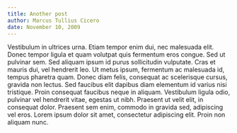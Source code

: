 ```yaml
---
title: Another post
author: Marcus Tullius Cicero
date: November 10, 2009
---
```

Vestibulum in ultrices urna. Etiam tempor enim dui, nec malesuada elit. Donec 
tempor ligula et quam volutpat quis fermentum eros congue. Sed ut pulvinar sem. 
Sed aliquam ipsum id purus sollicitudin vulputate. Cras et mauris dui, vel 
hendrerit leo. Ut metus ipsum, fermentum ac malesuada id, tempus pharetra quam. 
Donec diam felis, consequat ac scelerisque cursus, gravida non lectus. Sed 
faucibus elit dapibus diam elementum id varius nisi tristique. Proin consequat 
faucibus neque in aliquam. Vestibulum ligula odio, pulvinar vel hendrerit 
vitae, egestas ut nibh. Praesent ut velit elit, in consequat dolor. Praesent 
sem enim, commodo in gravida sed, adipiscing vel eros. Lorem ipsum dolor sit 
amet, consectetur adipiscing elit. Proin non aliquam nunc.
